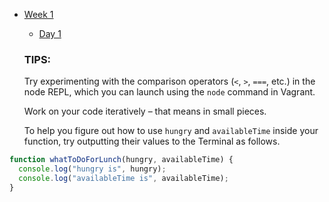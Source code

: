 * [Week 1](/Week_1)
  * [Day 1](/Week_1/Day_1)

  ### TIPS:

  Try experimenting with the comparison operators (`<`, `>`, `===`, etc.) in the node REPL, which you can launch using the `node` command in Vagrant.

  Work on your code iteratively – that means in small pieces. 

  To help you figure out how to use `hungry` and `availableTime` inside your function, try outputting their values to the Terminal as follows.


```javascript
function whatToDoForLunch(hungry, availableTime) {
  console.log("hungry is", hungry);
  console.log("availableTime is", availableTime);
}
```